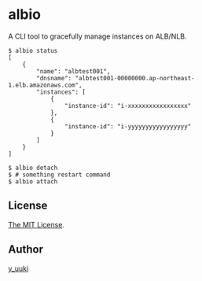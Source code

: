 albio
=====

A CLI tool to gracefully manage instances on ALB/NLB.

```shell
$ albio status
[
    {
        "name": "albtest001",
        "dnsname": "albtest001-00000000.ap-northeast-1.elb.amazonaws.com",
        "instances": [
            {
                "instance-id": "i-xxxxxxxxxxxxxxxxx"
            },
            {
                "instance-id": "i-yyyyyyyyyyyyyyyyy"
            }
        ]
    }
]
```

```shell
$ albio detach
$ # something restart command
$ albio attach
```

## License

[The MIT License](./LICENSE).

## Author

[y_uuki](https://github.com/yuuki)
